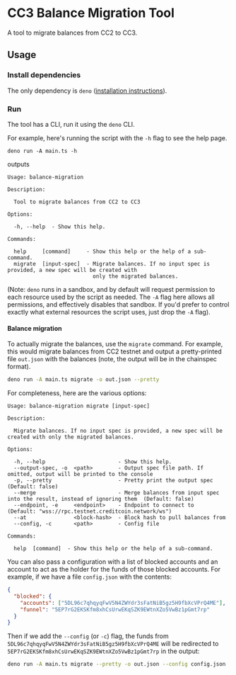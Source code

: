 # CC3 Balance Migration Tool

A tool to migrate balances from CC2 to CC3.

## Usage

### Install dependencies

The only dependency is `deno` ([installation instructions](https://docs.deno.com/runtime/manual/getting_started/installation)).

### Run

The tool has a CLI, run it using the `deno` CLI.

For example, here's running the script
with the `-h` flag to see the help page.

```shell
deno run -A main.ts -h
```

outputs

```text
Usage: balance-migration

Description:

  Tool to migrate balances from CC2 to CC3

Options:

  -h, --help  - Show this help.  

Commands:

  help     [command]     - Show this help or the help of a sub-command.                                   
  migrate  [input-spec]  - Migrate balances. If no input spec is provided, a new spec will be created with
                           only the migrated balances.                                                    

```

(Note: `deno` runs in a sandbox, and by default will request permission to each resource used by the script as needed. The `-A` flag here allows all permissions, and effectively disables that sandbox. If you'd prefer to control exactly what external resources the script uses, just drop the `-A` flag).

#### Balance migration

To actually migrate the balances, use the `migrate` command. For example,
this would migrate balances from CC2 testnet and output a pretty-printed file `out.json` with the balances
(note, the output will be in the chainspec format).

```bash
deno run -A main.ts migrate -o out.json --pretty
```

For completeness, here are the various options:

```text
Usage: balance-migration migrate [input-spec]

Description:

  Migrate balances. If no input spec is provided, a new spec will be created with only the migrated balances.

Options:

  -h, --help                       - Show this help.                                                                                                               
  --output-spec, -o  <path>        - Output spec file path. If omitted, output will be printed to the console                                                      
  -p, --pretty                     - Pretty print the output spec                                              (Default: false)                                    
  --merge                          - Merge balances from input spec into the result, instead of ignoring them  (Default: false)                                    
  --endpoint, -e     <endpoint>    - Endpoint to connect to                                                    (Default: "wss://rpc.testnet.creditcoin.network/ws")
  --at               <block-hash>  - Block hash to pull balances from                                                                                              
  --config, -c       <path>        - Config file                                                                                                                   

Commands:

  help  [command]  - Show this help or the help of a sub-command.
```

You can also pass a configuration with a list of blocked accounts and an account to
act as the holder for the funds of those blocked accounts. For example, if we have a file
`config.json` with the contents:

```json
{
  "blocked": {
    "accounts": ["5DL96c7qhqyqFwV5N4ZWYdr3sFatNiB5gz5H9fbXcVPrQ4ME"],
    "funnel": "5EP7rG2EKSKfm8xhCsUrwEKqSZK9EWtnXZo5VwBz1pGmt7rp"
  }
}
```

Then if we add the `--config` (or `-c`) flag, the funds from `5DL96c7qhqyqFwV5N4ZWYdr3sFatNiB5gz5H9fbXcVPrQ4ME` will be redirected to `5EP7rG2EKSKfm8xhCsUrwEKqSZK9EWtnXZo5VwBz1pGmt7rp` in the output:

```bash
deno run -A main.ts migrate --pretty -o out.json --config config.json
```
